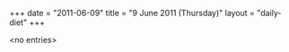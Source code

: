 +++
date = "2011-06-09"
title = "9 June 2011 (Thursday)"
layout = "daily-diet"
+++

<p>&lt;no entries&gt;</p>